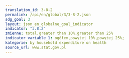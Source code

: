 ```yaml
---
translation_id: 3-8-2
permalink: /api/en/global/3/3-8-2.json
sdg_goal: 3
layout: json_en_globalne_goal_indicator
indicator: "3.8.2"
zmienne: total,greater than 10%,greater than 25%
indicator_variable_1: ogółem,powyżej 10%,powyżej 25%;
kategorie: by household expenditure on health
source_url: www.stat.gov.pl
---
```

